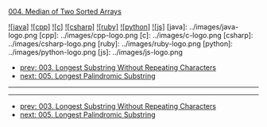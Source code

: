 [004. Median of Two Sorted Arrays](https://leetcode.com/problems/median-of-two-sorted-arrays/)

[![java]](../java/004-median-of-two-sorted-arrays.md)
[![cpp]](../cpp/004-median-of-two-sorted-arrays.md)
[![c]](../c/004-median-of-two-sorted-arrays.md)
[![csharp]](../csharp/004-median-of-two-sorted-arrays.md)
[![ruby]](../ruby/004-median-of-two-sorted-arrays.md)
[![python]](../python/004-median-of-two-sorted-arrays.md)
[![js]](../js/004-median-of-two-sorted-arrays.md)
[java]: ../images/java-logo.png
[cpp]: ../images/cpp-logo.png
[c]: ../images/c-logo.png
[csharp]: ../images/csharp-logo.png
[ruby]: ../images/ruby-logo.png
[python]: ../images/python-logo.png
[js]: ../images/js-logo.png

- [prev: 003. Longest Substring Without Repeating Characters](003-longest-substring-without-repeating-characters.md)
- [next: 005. Longest Palindromic Substring](005-longest-palindromic-substring.md)

---



---

- [prev: 003. Longest Substring Without Repeating Characters](003-longest-substring-without-repeating-characters.md)
- [next: 005. Longest Palindromic Substring](005-longest-palindromic-substring.md)
